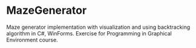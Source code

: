 # MazeGenerator
Maze generator implementation with visualization and using backtracking algorithm in C#, WinForms. Exercise for Programming in Graphical Environment course.
